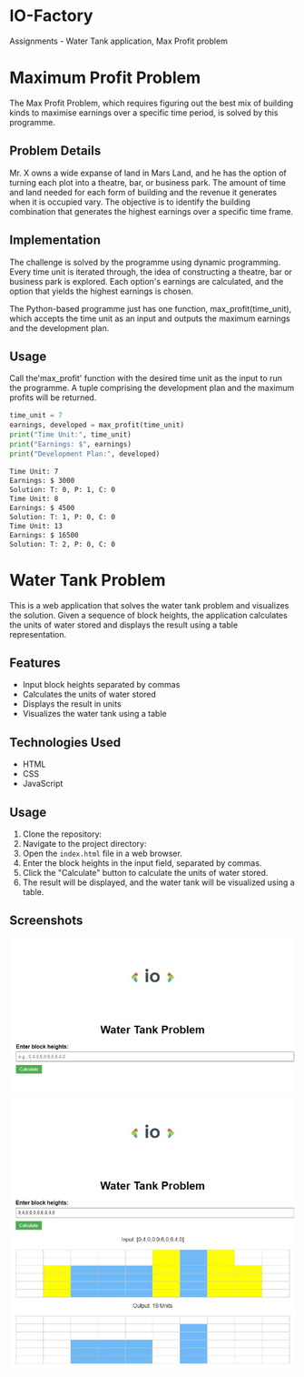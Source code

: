 # IO-Factory

Assignments - Water Tank application, Max Profit problem

# Maximum Profit Problem

The Max Profit Problem, which requires figuring out the best mix of building kinds to maximise earnings over a specific time period, is solved by this programme.

## Problem Details

Mr. X owns a wide expanse of land in Mars Land, and he has the option of turning each plot into a theatre, bar, or business park. The amount of time and land needed for each form of building and the revenue it generates when it is occupied vary. The objective is to identify the building combination that generates the highest earnings over a specific time frame.

## Implementation 

The challenge is solved by the programme using dynamic programming. Every time unit is iterated through, the idea of constructing a theatre, bar or business park is explored. Each option's earnings are calculated, and the option that yields the highest earnings is chosen.

The Python-based programme just has one function, max_profit(time_unit), which accepts the time unit as an input and outputs the maximum earnings and the development plan.

## Usage

Call the'max_profit' function with the desired time unit as the input to run the programme. A tuple comprising the development plan and the maximum profits will be returned.

```python
time_unit = 7
earnings, developed = max_profit(time_unit)
print("Time Unit:", time_unit)
print("Earnings: $", earnings)
print("Development Plan:", developed)
```
```output
Time Unit: 7
Earnings: $ 3000
Solution: T: 0, P: 1, C: 0
Time Unit: 8
Earnings: $ 4500
Solution: T: 1, P: 0, C: 0
Time Unit: 13
Earnings: $ 16500
Solution: T: 2, P: 0, C: 0
```

# Water Tank Problem

This is a web application that solves the water tank problem and visualizes the solution. Given a sequence of block heights, the application calculates the units of water stored and displays the result using a table representation.

## Features

- Input block heights separated by commas
- Calculates the units of water stored
- Displays the result in units
- Visualizes the water tank using a table

## Technologies Used

- HTML
- CSS
- JavaScript

## Usage

1. Clone the repository:
2. Navigate to the project directory:
3. Open the `index.html` file in a web browser.
4. Enter the block heights in the input field, separated by commas.
5. Click the "Calculate" button to calculate the units of water stored.
6. The result will be displayed, and the water tank will be visualized using a table.

## Screenshots

![Screenshot 1](https://github.com/Bhuvaneshbhuvi93/IO-Factory/blob/main/screenshots/screenshot3.JPG)
![Screenshot 2](https://github.com/Bhuvaneshbhuvi93/IO-Factory/blob/main/screenshots/screenshot4.JPG)

